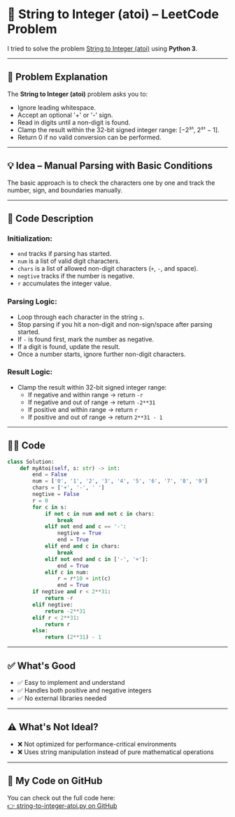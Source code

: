 # 🔢 String to Integer (atoi) – LeetCode Problem

I tried to solve the problem [String to Integer (atoi)](https://leetcode.com/problems/string-to-integer-atoi/description/) using **Python 3**.

---

## 🚀 Problem Explanation

The **String to Integer (atoi)** problem asks you to:

- Ignore leading whitespace.  
- Accept an optional '+' or '-' sign.  
- Read in digits until a non-digit is found.  
- Clamp the result within the 32-bit signed integer range: [−2³¹, 2³¹ − 1].  
- Return 0 if no valid conversion can be performed.

---

## 💡 Idea – Manual Parsing with Basic Conditions

The basic approach is to check the characters one by one and track the number, sign, and boundaries manually.

---

## 🧠 Code Description

### Initialization:

- `end` tracks if parsing has started.
- `num` is a list of valid digit characters.
- `chars` is a list of allowed non-digit characters (`+`, `-`, and space).
- `negtive` tracks if the number is negative.
- `r` accumulates the integer value.

### Parsing Logic:

- Loop through each character in the string `s`.
- Stop parsing if you hit a non-digit and non-sign/space after parsing started.
- If `-` is found first, mark the number as negative.
- If a digit is found, update the result.
- Once a number starts, ignore further non-digit characters.

### Result Logic:

- Clamp the result within 32-bit signed integer range:
  - If negative and within range → return `-r`
  - If negative and out of range → return `-2**31`
  - If positive and within range → return `r`
  - If positive and out of range → return `2**31 - 1`

---

## 🧑‍💻 Code

```python
class Solution:
    def myAtoi(self, s: str) -> int:
        end = False
        num = ['0', '1', '2', '3', '4', '5', '6', '7', '8', '9']
        chars = ['+', '-', ' ']
        negtive = False
        r = 0
        for c in s:
            if not c in num and not c in chars:
                break
            elif not end and c == '-':
                negtive = True
                end = True
            elif end and c in chars:
                break
            elif not end and c in ['-', '+']:
                end = True
            elif c in num:
                r = r*10 + int(c)
                end = True
        if negtive and r < 2**31:
            return -r
        elif negtive:
            return -2**31
        elif r < 2**31:
            return r
        else:
            return (2**31) - 1
```

---

## ✅ What's Good

- ✅ Easy to implement and understand  
- ✅ Handles both positive and negative integers  
- ✅ No external libraries needed

---

## ⚠️ What's Not Ideal?

- ❌ Not optimized for performance-critical environments  
- ❌ Uses string manipulation instead of pure mathematical operations

---

## 🔗 My Code on GitHub

You can check out the full code here:  
[👉 string-to-integer-atoi.py on GitHub](https://github.com/alikhmahdi/LeetCode/blob/main/8-string-to-integer-atoi.py)
